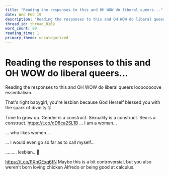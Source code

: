 ```yaml
---
title: "Reading the responses to this and OH WOW do liberal queers..."
date: Wed Feb 19
description: "Reading the responses to this and OH WOW do liberal queers loooooooove essentialism."
thread_id: thread_0169
word_count: 89
reading_time: 1
primary_theme: uncategorized
---
```


# Reading the responses to this and OH WOW do liberal queers...

Reading the responses to this and OH WOW do liberal queers loooooooove essentialism.

That's right babygirl, you're lesbian because God Herself blessed you with the spark of divinity 🙄

Time to grow up. Gender is a construct. Sexuality is a construct. Sex is a construct. https://t.co/dD8ca2SL1B ... I am a woman...

... who likes women...

... I would even go so far as to call myself...

......... lesbian.. 🧐

https://t.co/PXnGExq6fN Maybe this is a bit controversial, but you also weren't born loving chicken Alfredo or being good at calculus.
